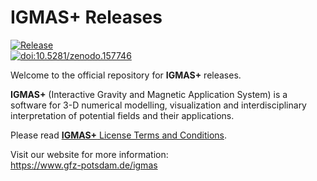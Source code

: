 # IGMAS+ Releases

[![Release](https://git.gfz-potsdam.de/igmas/igmas-releases/-/badges/release.svg?&key_text=release&key_width=55&value_width=190)](https://git.gfz-potsdam.de/igmas/igmas-releases/-/releases)\
[<img src="https://img.shields.io/badge/doi-10.5880/GFZ.4.5.IGMAS.V.1.3-blue.svg?style=flat-square" alt="doi:10.5281/zenodo.157746">](https://doi.org/10.5880/GFZ.4.5.IGMAS.V.1.3)

Welcome to the official repository for **IGMAS+** releases.

**IGMAS+** (Interactive Gravity and Magnetic Application System) is a software for 3-D numerical modelling, visualization and interdisciplinary interpretation of potential fields and their applications.

Please read [**IGMAS+** License Terms and Conditions](./LICENSE).

Visit our website for more information:\
<https://www.gfz-potsdam.de/igmas>
